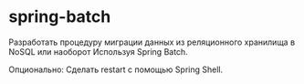 # spring-batch
Разработать процедуру миграции данных из реляционного хранилища в NoSQL или наоборот
Используя Spring Batch.

Опционально: Сделать restart с помощью Spring Shell.
